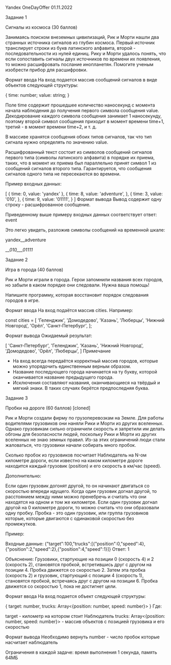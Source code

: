 Yandex OneDayOffer 01.11.2022

Задание 1

Сигналы из космоса (30 баллов)

Занимаясь поиском внеземных цивилизаций, Рик и Морти нашли два странных источника сигналов из глубин космоса. Первый источник транслирует строки из букв латинского алфавита, второй - последовательности из нулей единиц. Рику и Морти удалось понять, что если сопоставить сигналы двух источников по времени их появления, то можно расшифровать послание инопланетян. Помогите ученым изобрести прибор для расшифровки.

Формат ввода
На вход подается массив сообщений сигналов в виде объектов следующей структуры:

{
  time: number;
  value: string;
}

Поле time содержит прошедшее количество наносекунд с момента начала наблюдения до получения первого символа сообщения value. Декодирование каждого символа сообщения занимает 1 наносекунду, поэтому второй символ сообщения приходит в момент времени time+1, третий - в момент времени time+2, и т. д.

В массиве хранятся сообщения обоих типов сигналов, так что тип сигнала нужно определять по значению value.

Расшифрованный текст состоит из символов сообщений сигналов первого типа (символы латинского алфавита) в порядке их приема, таких, что в момент их приема был параллельно принят символ 1 из сообщений сигналов второго типа. Гарантируется, что сообщения сигналов одного типа не пересекаются во времени.

Пример входных данных:

[
  {
    time: 0,
    value: 'yandex'
  },
  {
    time: 8,
    value: 'adventure', 
  },
  {
    time: 3,
    value: '010',
  },
  {
    time: 9,
    value: '01111',
  }
]
Формат вывода
Вывод содержит одну строку - расшифрованное сообщение.

Приведенному выше примеру входных данных соответствует ответ: event

Это легко увидеть, разложив символы сообщений на временной шкале:

yandex__adventure

___010___01111_


Задание 2


Игра в города (40 баллов)

Рик и Морти играли в города. Герои запомнили названия всех городов, но забыли в каком порядке они следовали. Нужна ваша помощь!

Напишите программу, которая восстановит порядок следования городов в игре.

Формат ввода
На вход подаётся массив cities. Например:

const cities = [
    'Геленджик',
    'Домодедово',
    'Казань',
    'Люберцы',
    'Нижний Новгород',
    'Орёл',
    'Санкт-Петербург',
];

Формат вывода
Ожидаемый результат:

[
    'Санкт-Петербург',
    'Геленджик',
    'Казань',
    'Нижний Новгород',
    'Домодедово',
    'Орёл',
    'Люберцы',
]
Примечание
- На вход всегда передаётся корректный массив городов, которые можно упорядочить единственным верным образом.
- Название последующего города начинается на ту букву, которой оканчивается название предыдущего города.
- Исключения составляют названия, оканчивающиеся на твёрдый и мягкий знаки. В таких случаях берётся предпоследняя буква.


Задание 3

Пробки на дороге (60 баллов) [cloned]

Рик и Морти создали фирму по грузоперевозкам на Земле. Для работы водителями грузовиков они наняли Рики и Морти из других вселенных. Однако грузовикам сильно ограничили скорость и запретили им делать обгоны для безопасности людей, поскольку Рики и Морти из других вселенных не знаю земных правил. Из-за этих ограничений люди стали жаловаться, что грузовики начали собирать много пробок.

Сколько пробок из грузовиков посчитает Наблюдатель на N-ом километре дороги, если известно на каком километре дороге находится каждый грузовик (position) и его скорость в км/час (speed).

Дополнительно:

Если один грузовик догонят другой, то он начинают двигаться со скоростью впереди идущего. Когда один грузовик догнал другой, то расстоянием между ними можно пренебречь и считать что они находятся на одном и том же километре. Если один грузовик догнал другой на 0 километре дороги, то можно считать что они образовали одну пробку. Пробка - это один грузовик, или группа грузовиков которые, которые двигаются с одинаковой скоростью без промежутков.

Пример:

Входные данные: {"target":100,"trucks":[{"position":0,"speed":4},{"position":2,"speed":2},{"position":4,"speed":1}]} Ответ: 1

Объяснение: Грузовики, стартующие на позиции 0 (скорость 4) и 2 (скорость 2), становятся пробкой, встретившись друг с другом на позиции 4. Пробка движется со скоростью 2. Затем эта пробка (скорость 2) и грузовик, стартующий с позиции 4 (скорость 1), становятся пробкой, встречаясь друг с другом на позиции 6. Пробка движется со скоростью 1, пока не достигнет цели.

Формат ввода
На вход подается объект следующей структуры:

{
  target: number,
  trucks: Array<{position: number, speed: number}>
}
Где:

target - километр на котором стоит Наблюдатель trucks: Array<{position: number, speed: number}> - массив объектов с позицией грузовика и его скоростью

Формат вывода
Необходимо вернуть number - число пробок которые насчитает наблюдатель


Ограничения в каждой задаче: время выполнения 1 секунда, память 64МБ
